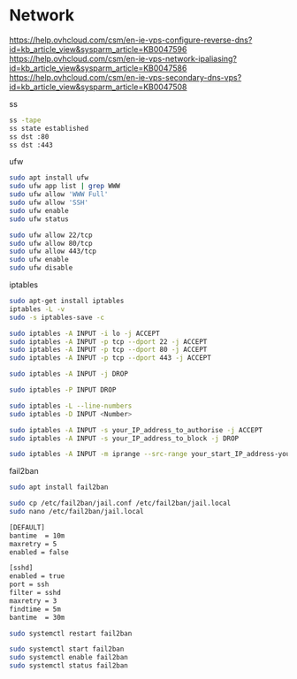 # Network

https://help.ovhcloud.com/csm/en-ie-vps-configure-reverse-dns?id=kb_article_view&sysparm_article=KB0047596
https://help.ovhcloud.com/csm/en-ie-vps-network-ipaliasing?id=kb_article_view&sysparm_article=KB0047586
https://help.ovhcloud.com/csm/en-ie-vps-secondary-dns-vps?id=kb_article_view&sysparm_article=KB0047508

ss
```bash
ss -tape
ss state established
ss dst :80
ss dst :443
```

ufw
```bash
sudo apt install ufw
sudo ufw app list | grep WWW
sudo ufw allow 'WWW Full'
sudo ufw allow 'SSH'
sudo ufw enable
sudo ufw status

sudo ufw allow 22/tcp
sudo ufw allow 80/tcp
sudo ufw allow 443/tcp
sudo ufw enable
sudo ufw disable
```

iptables
```bash
sudo apt-get install iptables
iptables -L -v
sudo -s iptables-save -c

sudo iptables -A INPUT -i lo -j ACCEPT
sudo iptables -A INPUT -p tcp --dport 22 -j ACCEPT
sudo iptables -A INPUT -p tcp --dport 80 -j ACCEPT
sudo iptables -A INPUT -p tcp --dport 443 -j ACCEPT

sudo iptables -A INPUT -j DROP

sudo iptables -P INPUT DROP 

sudo iptables -L --line-numbers
sudo iptables -D INPUT <Number>

sudo iptables -A INPUT -s your_IP_address_to_authorise -j ACCEPT
sudo iptables -A INPUT -s your_IP_address_to_block -j DROP

sudo iptables -A INPUT -m iprange --src-range your_start_IP_address-your_end_IP_address -j REJECT


```


fail2ban
```bash
sudo apt install fail2ban

sudo cp /etc/fail2ban/jail.conf /etc/fail2ban/jail.local
sudo nano /etc/fail2ban/jail.local

[DEFAULT]
bantime  = 10m
maxretry = 5
enabled = false

[sshd]
enabled = true
port = ssh
filter = sshd
maxretry = 3
findtime = 5m
bantime  = 30m

sudo systemctl restart fail2ban

sudo systemctl start fail2ban
sudo systemctl enable fail2ban
sudo systemctl status fail2ban
```